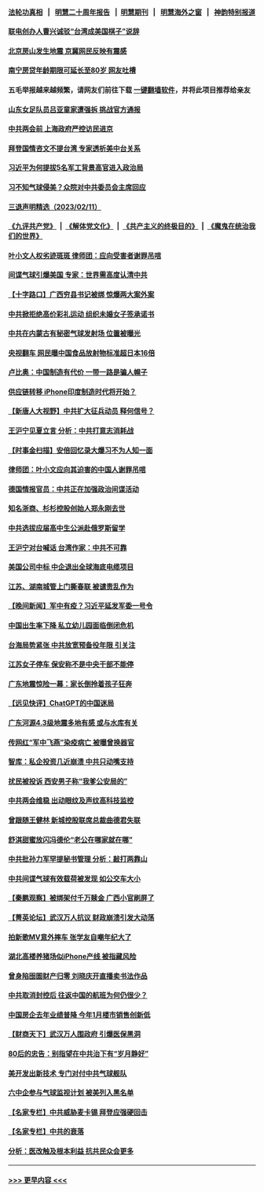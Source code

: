 #### [法轮功真相](https://github.com/gfw-breaker/truth/blob/master/README.md?t=0) &nbsp;&nbsp;|&nbsp;&nbsp; [明慧二十周年报告](https://github.com/gfw-breaker/mh-reports/blob/master/README.md?t=0) &nbsp;&nbsp;|&nbsp;&nbsp;[明慧期刊](https://github.com/gfw-breaker/mh-qikan) &nbsp;&nbsp;|&nbsp;&nbsp; [明慧海外之窗](https://github.com/gfw-breaker/mh-news/blob/master/README.md?t=0) &nbsp;&nbsp;|&nbsp;&nbsp; [神韵特别报道](https://github.com/gfw-breaker/mh-news/blob/master/shenyun.md?t=0)
#### [联电创办人曹兴诚驳“台湾成美国棋子”说辞](../pages/nsc413/n13927522.md?t=02130344) 
#### [北京房山发生地震 京冀网民反映有震感](../pages/nsc413/n13928086.md?t=02130344) 
#### [南宁房贷年龄期限可延长至80岁 网友吐槽](../pages/nsc413/n13928048.md?t=02130344) 
#### 五毛举报越来越频繁，请网友们前往下载 [一键翻墙软件](https://github.com/gfw-breaker/ssr-accounts)，并将此项目推荐给亲友
#### [山东女足队员吕亚童家遭强拆 挑战官方通报](../pages/nsc413/n13927831.md?t=02130344) 
#### [中共两会前 上海政府严控访民进京](../pages/nsc413/n13927943.md?t=02130344) 
#### [拜登国情咨文不提台湾 专家透析美中台关系](../pages/nsc413/n13927242.md?t=02130344) 
#### [习近平为何提拔5名军工背景高官进入政治局](../pages/nsc413/n13927761.md?t=02130344) 
#### [习不知气球侵美？众院对中共委员会主席回应](../pages/nsc413/n13927842.md?t=02130344) 
#### [三退声明精选（2023/02/11）](../pages/nsc413/n13927882.md?t=02130344) 
#### [《九评共产党》](https://github.com/begood0513/9ping.md/blob/master/README.md) &nbsp;|&nbsp; [《解体党文化》](../../../../jtdwh.md/blob/master/README.md)  &nbsp;|&nbsp; [《共产主义的终极目的》](../../../../gczydzjmd.md/blob/master/README.md) &nbsp;|&nbsp; [《魔鬼在统治我们的世界》](../../../../mgztzwmdsj.md/blob/master/README.md) 
#### [叶小文人权劣迹斑斑 律师团：应向受害者谢罪吊唁](../pages/nsc413/n13927745.md?t=02130344) 
#### [间谍气球引爆美国 专家：世界需高度认清中共](../pages/nsc413/n13927236.md?t=02130344) 
#### [【十字路口】广西穷县书记被绑 惊爆两大案外案](../pages/nsc413/n13927637.md?t=02130344) 
#### [中共掀拒绝高价彩礼运动 组织未婚女子签承诺书](../pages/nsc413/n13927764.md?t=02130344) 
#### [中共在内蒙古有秘密气球发射场 位置被曝光](../pages/nsc413/n13927759.md?t=02130344) 
#### [央视翻车 网民曝中国食品放射物标准超日本16倍](../pages/nsc413/n13927753.md?t=02130344) 
#### [卢比奥：中国制造有代价 一带一路是骗人幌子](../pages/nsc413/n13927248.md?t=02130344) 
#### [供应链转移 iPhone印度制造时代将开始？](../pages/nsc413/n13927744.md?t=02130344) 
#### [【新唐人大视野】中共扩大征兵动员 释何信号？](../pages/nsc413/n13927703.md?t=02130344) 
#### [王沪宁见夏立言 分析：中共打意志消耗战](../pages/nsc413/n13927736.md?t=02130344) 
#### [【时事金扫描】安倍回忆录大爆习不为人知一面](../pages/nsc413/n13927692.md?t=02130344) 
#### [律师团：叶小文应向其迫害的中国人谢罪吊唁](../pages/nsc413/n13927709.md?t=02130344) 
#### [德国情报官员：中共正在加强政治间谍活动](../pages/nsc413/n13927691.md?t=02130344) 
#### [知名浙商、杉杉控股创始人郑永刚去世](../pages/nsc413/n13927615.md?t=02130344) 
#### [中共选拔应届高中生公派赴俄罗斯留学](../pages/nsc413/n13927621.md?t=02130344) 
#### [王沪宁对台喊话 台湾作家：中共不可靠](../pages/nsc413/n13927608.md?t=02130344) 
#### [美国公司中标 中企退出全球海底电缆项目](../pages/nsc413/n13927249.md?t=02130344) 
#### [江苏、湖南城管上门撕春联 被谴责乱作为](../pages/nsc413/n13927434.md?t=02130344) 
#### [【晚间新闻】军中有疫？习近平延发军委一号令](../pages/nsc413/n13927601.md?t=02130344) 
#### [中国出生率下降 私立幼儿园面临倒闭危机](../pages/nsc413/n13927572.md?t=02130344) 
#### [台海局势紧张 中共放宽预备役年限 引关注](../pages/nsc413/n13927559.md?t=02130344) 
#### [江苏女子停车 保安称不是中央干部不能停](../pages/nsc413/n13927527.md?t=02130344) 
#### [广东地震惊险一幕：家长倒拎着孩子狂奔](../pages/nsc413/n13927511.md?t=02130344) 
#### [【远见快评】ChatGPT的中国迷局](../pages/nsc413/n13927305.md?t=02130344) 
#### [广东河源4.3级地震多地有感 或与水库有关](../pages/nsc413/n13927409.md?t=02130344) 
#### [传网红“军中飞燕”染疫病亡 被曝曾换器官](../pages/nsc413/n13927460.md?t=02130344) 
#### [智库：私企投资几近崩溃 中共只动嘴支持](../pages/nsc413/n13927290.md?t=02130344) 
#### [扰民被投诉 西安男子称“我爹公安局的”](../pages/nsc413/n13927394.md?t=02130344) 
#### [中共两会维稳 出动眼纹及声纹高科技监控](../pages/nsc413/n13927406.md?t=02130344) 
#### [曾跟随王健林 新城控股联席总裁曲德君失联](../pages/nsc413/n13927379.md?t=02130344) 
#### [舒淇甜蜜放闪冯德伦“老公在哪家就在哪”](../pages/nsc413/n13927303.md?t=02130344) 
#### [中共批孙力军罕提秘书管理 分析：敲打两靠山](../pages/nsc413/n13927346.md?t=02130344) 
#### [中共间谍气球有效载荷被发现 如公交车大小](../pages/nsc413/n13927327.md?t=02130344) 
#### [【秦鹏观察】被绑架付千万赎金 广西小官刷屏了](../pages/nsc413/n13927300.md?t=02130344) 
#### [【菁英论坛】武汉万人抗议 财政崩溃引发大动荡](../pages/nsc413/n13927204.md?t=02130344) 
#### [拍新歌MV意外摔车 张学友自嘲年纪大了](../pages/nsc413/n13927257.md?t=02130344) 
#### [湖北高楼养猪场似iPhone产线 被指藏风险](../pages/nsc413/n13926526.md?t=02130344) 
#### [曾身陷囹圄财产归零 刘晓庆开直播卖书法作品](../pages/nsc413/n13927287.md?t=02130344) 
#### [中共取消封控后 往返中国的航班为何仍很少？](../pages/nsc413/n13927289.md?t=02130344) 
#### [中国房企去年业绩普降 今年1月楼市销售创新低](../pages/nsc413/n13927253.md?t=02130344) 
#### [【财商天下】武汉万人围政府 引爆医保黑洞](../pages/nsc413/n13927281.md?t=02130344) 
#### [80后的忠告：别指望在中共治下有“岁月静好”](../pages/nsc413/n13927278.md?t=02130344) 
#### [美开发出新技术 专门对付中共气球舰队](../pages/nsc413/n13927288.md?t=02130344) 
#### [六中企参与气球监视计划 被美列入黑名单](../pages/nsc413/n13927280.md?t=02130344) 
#### [【名家专栏】中共威胁麦卡锡 拜登应强硬回击](../pages/nsc413/n13927135.md?t=02130344) 
#### [【名家专栏】中共的衰落](../pages/nsc413/n13927124.md?t=02130344) 
#### [分析：医改触及根本利益 抗共民众会更多](../pages/nsc413/n13926456.md?t=02130344) 

----
#### [ >>> 更早内容 <<< ](../indexes/nsc413-earlier.md)
